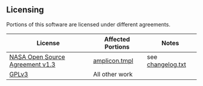 ## Licensing

Portions of this software are licensed under different agreements.

| License | Affected Portions | Notes |
| --- | --- | --- |
| [NASA Open Source Agreement v1.3](Amplicon_NOSA_License.pdf) | [amplicon.tmpl](../workflows/Nextflow/templates/amplicon.tmpl) | see [changelog.txt](changelog.txt) |
| [GPLv3](LICENSE) | All other work | |
